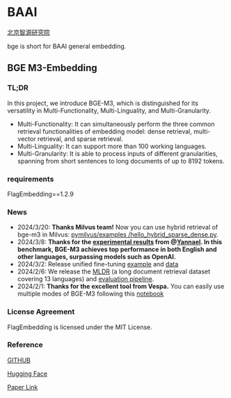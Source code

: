 # BAAI
[北京智源研究院](https://www.baai.ac.cn/)

bge is short for BAAI general embedding.

## BGE M3-Embedding

###  TL;DR
In this project, we introduce BGE-M3, which is distinguished for its versatility in Multi-Functionality, Multi-Linguality, and Multi-Granularity. 
- Multi-Functionality: It can simultaneously perform the three common retrieval functionalities of embedding model: dense retrieval, multi-vector retrieval, and sparse retrieval. 
- Multi-Linguality: It can support more than 100 working languages. 
- Multi-Granularity: It is able to process inputs of different granularities, spanning from short sentences to long documents of up to 8192 tokens. 

### requirements
FlagEmbedding==1.2.9

### News
- 2024/3/20: **Thanks Milvus team!** Now you can use hybrid retrieval of bge-m3 in Milvus: [pymilvus/examples
/hello_hybrid_sparse_dense.py](https://github.com/milvus-io/pymilvus/blob/master/examples/hello_hybrid_sparse_dense.py).
- 2024/3/8: **Thanks for the [experimental results](https://towardsdatascience.com/openai-vs-open-source-multilingual-embedding-models-e5ccb7c90f05) from @[Yannael](https://huggingface.co/Yannael). In this benchmark, BGE-M3 achieves top performance in both English and other languages, surpassing models such as OpenAI.**
- 2024/3/2: Release unified fine-tuning [example](https://github.com/FlagOpen/FlagEmbedding/tree/master/examples/unified_finetune) and [data](https://huggingface.co/datasets/Shitao/bge-m3-data) 
- 2024/2/6: We release the [MLDR](https://huggingface.co/datasets/Shitao/MLDR) (a long document retrieval dataset covering 13 languages) and [evaluation pipeline](https://github.com/FlagOpen/FlagEmbedding/tree/master/C_MTEB/MLDR). 
- 2024/2/1: **Thanks for the excellent tool from Vespa.** You can easily use multiple modes of BGE-M3 following this [notebook](https://github.com/vespa-engine/pyvespa/blob/master/docs/sphinx/source/examples/mother-of-all-embedding-models-cloud.ipynb)


### License Agreement
FlagEmbedding is licensed under the MIT License.

### Reference
[GITHUB](https://github.com/FlagOpen/FlagEmbedding/tree/master/FlagEmbedding/BGE_M3M)

[Hugging Face](https://huggingface.co/BAAI/bge-m3)

[Paper Link](https://arxiv.org/abs/2402.03216)